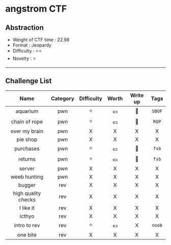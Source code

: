 # angstrom CTF

## Abstraction

- Weight of CTF time : 22.98
- Format : Jeopardy
- Difficulty : :star::star:
- Novelty : :star:



---

## Challenge List

|        Name         | Category | Difficulty |  Worth   |   Write up   |  Tags  |
| :-----------------: | :------: | :--------: | :------: | :----------: | :----: |
|      aquarium       |   pwn    |   :star:   | :dollar: | :black_flag: | `SBOF` |
|    chain of rope    |   pwn    |   :star:   | :dollar: | :black_flag: | `ROP`  |
|    over my brain    |   pwn    |     X      |    X     |      X       |   X    |
|      pie shop       |   pwn    |     X      |    X     |      X       |   X    |
|      purchases      |   pwn    |   :star:   | :dollar: | :black_flag: | `fsb`  |
|       returns       |   pwn    |   :star:   | :dollar: | :black_flag: | `fsb`  |
|       server        |   pwn    |     X      |    X     |      X       |   X    |
|    weeb hunting     |   pwn    |     X      |    X     |      X       |   X    |
|       bugger        |   rev    |     X      |    X     |      X       |   X    |
| high quality checks |   rev    |     X      |    X     |      X       |   X    |
|      I like it      |   rev    |     X      |    X     |      X       |   X    |
|       icthyo        |   rev    |     X      |    X     |      X       |   X    |
|    intro to rev     |   rev    |   :star:   | :dollar: |      X       | `noob` |
|      one bite       |   rev    |     X      |    X     |      X       |   X    |